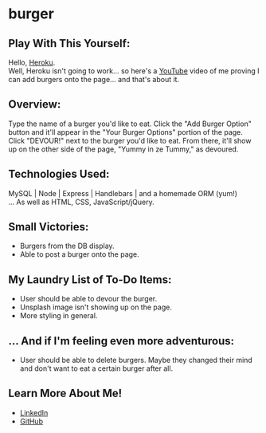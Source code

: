 # burger

<h2>Play With This Yourself:</h2>
Hello, <a href="https://racho-burger-logger.herokuapp.com/">Heroku</a>.
<br>Well, Heroku isn't going to work... so here's a <a href="https://youtu.be/pMr9TGk07ok">YouTube</a> video of me proving I can add burgers onto the page... and that's about it.

<h2>Overview:</h2>
Type the name of a burger you'd like to eat. Click the "Add Burger Option" button and it'll appear in the "Your Burger Options" portion of the page. Click "DEVOUR!" next to the burger you'd like to eat. From there, it'll show up on the other side of the page, "Yummy in ze Tummy," as devoured.

<h2>Technologies Used:</h2>
MySQL | Node | Express | Handlebars | and a homemade ORM (yum!)
<br>... As well as HTML, CSS, JavaScript/jQuery.

<h2>Small Victories:</h2>
<ul><li>Burgers from the DB display.</li>
<li>Able to post a burger onto the page.</li></ul>

<h2>My Laundry List of To-Do Items:</h2>
<ul><li>User should be able to devour the burger.</li>
<li>Unsplash image isn't showing up on the page.</li>
<li>More styling in general.</li></ul>

<h2>... And if I'm feeling even more adventurous:</h2>
<ul><li>User should be able to delete burgers. Maybe they changed their mind and don't want to eat a certain burger after all.</li></ul>

<h2>Learn More About Me!</h2>
<ul><li><a href="https://linkedin.com/in/rachel-d-miller">LinkedIn</a></li>
<li><a href="https://github.com/racheldmiller">GitHub</a></li></ul>
